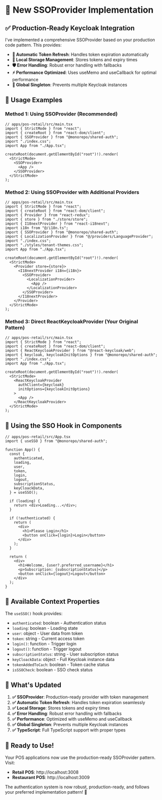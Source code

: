 # 🚀 **New SSOProvider Implementation**

## ✅ **Production-Ready Keycloak Integration**

I've implemented a comprehensive SSOProvider based on your production code pattern. This provides:

- **🔄 Automatic Token Refresh**: Handles token expiration automatically
- **💾 Local Storage Management**: Stores tokens and expiry times
- **🛡️ Error Handling**: Robust error handling with fallbacks
- **⚡ Performance Optimized**: Uses useMemo and useCallback for optimal performance
- **🔧 Global Singleton**: Prevents multiple Keycloak instances

## 📁 **Usage Examples**

### **Method 1: Using SSOProvider (Recommended)**

```tsx
// apps/pos-retail/src/main.tsx
import { StrictMode } from "react";
import { createRoot } from "react-dom/client";
import { SSOProvider } from "@monorepo/shared-auth";
import "./index.css";
import App from "./App.tsx";

createRoot(document.getElementById("root")!).render(
  <StrictMode>
    <SSOProvider>
      <App />
    </SSOProvider>
  </StrictMode>
);
```

### **Method 2: Using SSOProvider with Additional Providers**

```tsx
// apps/pos-retail/src/main.tsx
import { StrictMode } from "react";
import { createRoot } from "react-dom/client";
import { Provider } from "react-redux";
import { store } from "./store/store";
import { I18nextProvider } from "react-i18next";
import i18n from "@/i18n.ts";
import { SSOProvider } from "@monorepo/shared-auth";
import { LocalizationProvider } from "@/providers/LanguageProvider";
import "./index.css";
import "./styles/tenant-themes.css";
import App from "./App.tsx";

createRoot(document.getElementById("root")!).render(
  <StrictMode>
    <Provider store={store}>
      <I18nextProvider i18n={i18n}>
        <SSOProvider>
          <LocalizationProvider>
            <App />
          </LocalizationProvider>
        </SSOProvider>
      </I18nextProvider>
    </Provider>
  </StrictMode>
);
```

### **Method 3: Direct ReactKeycloakProvider (Your Original Pattern)**

```tsx
// apps/pos-retail/src/main.tsx
import { StrictMode } from "react";
import { createRoot } from "react-dom/client";
import { ReactKeycloakProvider } from "@react-keycloak/web";
import { keycloak, keycloakInitOptions } from "@monorepo/shared-auth";
import "./index.css";
import App from "./App.tsx";

createRoot(document.getElementById("root")!).render(
  <StrictMode>
    <ReactKeycloakProvider
      authClient={keycloak}
      initOptions={keycloakInitOptions}
    >
      <App />
    </ReactKeycloakProvider>
  </StrictMode>
);
```

## 🎯 **Using the SSO Hook in Components**

```tsx
// apps/pos-retail/src/App.tsx
import { useSSO } from "@monorepo/shared-auth";

function App() {
  const {
    authenticated,
    loading,
    user,
    token,
    login,
    logout,
    subscriptionStatus,
    keyCloackData,
  } = useSSO();

  if (loading) {
    return <div>Loading...</div>;
  }

  if (!authenticated) {
    return (
      <div>
        <h1>Please Login</h1>
        <button onClick={login}>Login</button>
      </div>
    );
  }

  return (
    <div>
      <h1>Welcome, {user?.preferred_username}</h1>
      <p>Subscription: {subscriptionStatus}</p>
      <button onClick={logout}>Logout</button>
    </div>
  );
}
```

## 🔧 **Available Context Properties**

The `useSSO()` hook provides:

- `authenticated`: boolean - Authentication status
- `loading`: boolean - Loading state
- `user`: object - User data from token
- `token`: string - Current access token
- `login()`: function - Trigger login
- `logout()`: function - Trigger logout
- `subscriptionStatus`: string - User subscription status
- `keyCloackData`: object - Full Keycloak instance data
- `tokenAddedToCach`: boolean - Token cache status
- `isSSOCheck`: boolean - SSO check status

## 🚀 **What's Updated**

1. **✅ SSOProvider**: Production-ready provider with token management
2. **✅ Automatic Token Refresh**: Handles token expiration seamlessly
3. **✅ Local Storage**: Stores tokens and expiry times
4. **✅ Error Handling**: Robust error handling with fallbacks
5. **✅ Performance**: Optimized with useMemo and useCallback
6. **✅ Global Singleton**: Prevents multiple Keycloak instances
7. **✅ TypeScript**: Full TypeScript support with proper types

## 🎉 **Ready to Use!**

Your POS applications now use the production-ready SSOProvider pattern. Visit:

- **Retail POS**: http://localhost:3008
- **Restaurant POS**: http://localhost:3009

The authentication system is now robust, production-ready, and follows your preferred implementation pattern! 🚀
